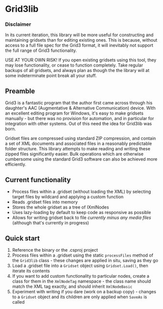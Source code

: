 # Grid3lib #

### Disclaimer ###

In its current iteration, this library will be more useful for constructing and maintaining gridsets than for editing existing ones.
This is because, without access to a full file spec for the Grid3 format, it will inevitably not support the full range of Grid3 functionality.

USE AT YOUR OWN RISK! If you open existing gridsets using this tool, they may lose functionality, or cease to function completely. Take regular backups of all gridsets, and always plan as though the the library will at some indeterminate point break all your stuff.

## Preamble ##

Grid3 is a fantastic program that the author first came across through his daughter's AAC (Augmentative & Alternative Communication) device. With an excellent editing program for Windows, it's easy to make gridsets manually - but there was no provision for automation, and in particular for integration with other systems.
Out of this need the idea for Grid3lib was born.

Gridset files are compressed using standard ZIP compression, and contain a set of XML documents and associated files in a reasonably predictable folder structure.
This library attempts to make reading and writing these zipped files significantly easier. Bulk operations which are otherwise cumbersome using the standard Grid3 software can also be achieved more efficiently.

## Current functionality ##

* Process files within a .gridset (without loading the XML) by selecting target files by wildcard and applying a custom function
* Reads .gridset files into memory
* Stores the whole gridset as a tree of IXmlNodes
* Uses lazy-loading by default to keep code as responsive as possible
* Allows for writing gridset back to file _currently minus any media files_ (although that's currently in progress)

## Quick start ##

1. Reference the binary or the .csproj project
2. Process files within a .gridset using the static `processFiles` method of the `Grid3lib` class - these changes are applied in situ, saving as they go
3. Load a .gridset file into a `Gridset` object using `Gridset.Load()`, then iterate its contents
4. If you want to add custom functionality to particular nodes, create a class for them in the `XmlNodeTag` namespace - the class name should match the XML tag exactly, and should inherit `XmlNodeBasic`
5. Experiment with writing if you dare (work on a backup copy) - changes to a `Gridset` object and its children are only applied when `SaveAs` is called
